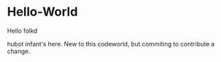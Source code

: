 # Hello-World
Hello folkd

hubot infant's here. 
New to this codeworld, but commiting to contribute a change.
